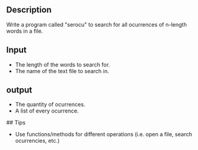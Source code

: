 ## Description
Write a program called "serocu" to search for all ocurrences of n-length words in a file.


## Input
- The length of the words to search for.
- The name of the text file  to search in.


## output
- The quantity of ocurrences.
- A list of every ocurrence.


## Tips
- Use functions/methods for different operations (i.e. open a file, search ocurrencies, etc.)


